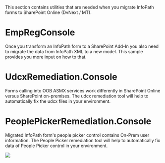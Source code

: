 This section contains utilities that are needed when you migrate InfoPath forms to SharePoint Online (DvNext / MT).

# EmpRegConsole #
Once you transform an InfoPath form to a SharePoint Add-In you also need to migrate the data from InfoPath XML to a new model. This sample provides you more input on how to that.

# UdcxRemediation.Console #
Forms calling into OOB ASMX services work differently in SharePoint Online versus SharePoint on-premises. The udcx remediation tool will help to automatically fix the udcx files in your environment.

# PeoplePickerRemediation.Console #
Migrated InfoPath form's people picker control contains On-Prem user information. The People Picker remediation tool will help to automatically fix data of People Picker control in your environment.

<img src="https://telemetry.sharepointpnp.com/pnp-transformation/infopath/migration" /> 
